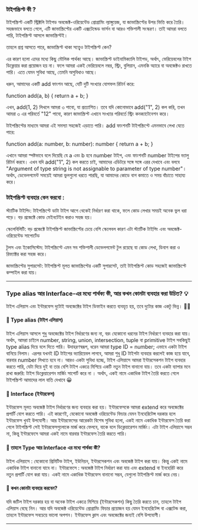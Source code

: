 

### টাইপস্ক্রিপ্ট কী ?

টাইপস্ক্রিপ্ট একটি স্ট্রিক্টলি টাইপড অবজেক্ট-ওরিয়েন্টেড প্রোগ্রামিং ল্যাঙ্গুয়েজ, যা জাভাস্ক্রিপ্টের উপর ভিত্তি করে তৈরি। সহজভাবে বলতে গেলে, এটি জাভাস্ক্রিপ্টের একটি এক্সটেন্ডেড ভার্সন বা আরও শক্তিশালী সংস্করণ। তাই আমরা বলতে পারি, টাইপস্ক্রিপ্ট আসলে জাভাস্ক্রিপ্টই।

তাহলে প্রশ্ন আসতে পারে, জাভাস্ক্রিপ্ট থাকা সত্ত্বেও টাইপস্ক্রিপ্ট কেন?

এর কারণ হলো এদের মধ্যে কিছু মৌলিক পার্থক্য আছে। জাভাস্ক্রিপ্ট ডাইনামিক্যালি টাইপড, অর্থাৎ, ভেরিয়েবলের টাইপ ডিক্লেয়ার করা প্রয়োজন হয় না। ফলে আমরা একই ভেরিয়েবলে নম্বর, স্ট্রিং, বুলিয়ান, এমনকি অ্যারে বা অবজেক্টও রাখতে পারি। এতে যেমন সুবিধা আছে, তেমনি অসুবিধাও আছে।

ধরুন, আমাদের একটি add ফাংশন আছে, যেটি দুটি সংখ্যার যোগফল রিটার্ন করে:

function add(a, b) {
return a + b;
}

এখন, add(1, 2) লিখলে আমরা ৩ পাবো, যা প্রত্যাশিত। তবে যদি কোনোভাবে add("1", 2) কল করি, তখন আমরা ৩ এর পরিবর্তে "12" পাবো, কারণ জাভাস্ক্রিপ্ট এখানে সংখ্যার পরিবর্তে স্ট্রিং কনক্যাটেনেশন করে।

টাইপস্ক্রিপ্টের মাধ্যমে আমরা এই সমস্যা সহজেই এড়াতে পারি। add ফাংশনটি টাইপস্ক্রিপ্টে এমনভাবে লেখা যেতে পারে:

function add(a: number, b: number): number {
return a + b;
}

এখানে আমরা স্পষ্টভাবে বলে দিয়েছি যে a এবং b হবে number টাইপ, এবং ফাংশনটি number টাইপের ভ্যালু রিটার্ন করবে। এখন যদি add("1", 2) কল করতে চাই, আমাদের এডিটরে সঙ্গে সঙ্গে এরর দেখাবে এবং বলবে "Argument of type string is not assignable to parameter of type number"। অর্থাৎ, ডেভেলপমেন্ট সময়েই আমরা ভুলগুলো ধরতে পারছি, যা আমাদের কোডে বাগ কমাতে ও সময় বাঁচাতে সাহায্য করে।

### টাইপস্ক্রিপ্ট ব্যবহার কেন করবো :

স্ট্যাটিক টাইপিং: টাইপস্ক্রিপ্টে ডাটা টাইপ আগে থেকেই নির্ধারণ করা থাকে, ফলে কোড লেখার সময়ই অনেক ভুল ধরা পড়ে। বড় প্রজেক্টে কোড মেইনটেইন করাও সহজ হয়।

স্কেলেবিলিটি: বড় প্রজেক্টে টাইপস্ক্রিপ্ট জাভাস্ক্রিপ্টের চেয়ে বেশি স্কেলেবল কারণ এটা স্ট্যাটিক টাইপিং এবং অবজেক্ট-ওরিয়েন্টেড সাপোর্টেড

টুলস এবং ইকোসিস্টেম: টাইপস্ক্রিপ্টে এমন সব শক্তিশালী ডেভেলপমেন্ট টুল রয়েছে যা কোড লেখা, ডিবাগ করা ও রিফ্যাক্টর করা সহজ করে।

জাভাস্ক্রিপ্টের সুপারসেট: টাইপস্ক্রিপ্ট মূলত জাভাস্ক্রিপ্টের একটি সুপারসেট, তাই টাইপস্ক্রিপ্ট কোড সহজেই জাভাস্ক্রিপ্টে কম্পাইল করা যায়।

---

### Type alias আর Interface-এর মধ্যে পার্থক্য কী, আর কখন কোনটা ব্যবহার করা উচিত? 💡

টাইপ এলিয়াস এবং ইন্টারফেস দুটোই অবজেক্টের টাইপ ডিফাইন করতে ব্যবহৃত হয়, তবে দুটোর কাজ একটু ভিন্ন। 🕵️‍♂️

#### 🧩 Type alias (টাইপ এলিয়াস)

টাইপ এলিয়াস আসলে শুধু অবজেক্টের টাইপ নির্ধারণের জন্য না, বরং যেকোনো ধরনের টাইপ নির্ধারণে ব্যবহার করা যায়। অর্থাৎ, আমরা চাইলে number, string, union, intersection, tuple বা primitive টাইপ সবকিছুই type alias দিয়ে বলে দিতে পারি। উদাহরণস্বরূপ, ধরেন আমরা type ID = number; এভাবে একটা টাইপ বানিয়ে নিলাম। এরপর যখনই ID টাইপের ভ্যারিয়েবল লাগবে, আমরা শুধু ID টাইপটা ব্যবহার করলেই কাজ হয়ে যাবে, বারবার number লিখতে হবে না।
আরও একটা সুবিধা হচ্ছে, টাইপ এলিয়াসে আমরা ইন্টারসেকশন টাইপ ব্যবহার করতে পারি, যেটা দিয়ে দুই বা তার বেশি টাইপ একত্রে মিশিয়ে একটি নতুন টাইপ বানানো যায়।
তবে একটা ব্যাপার মনে রাখা জরুরি: টাইপ ডিক্লেয়ারেশন মার্জিং সাপোর্ট করে না । অর্থাৎ, একই নামে একাধিক টাইপ তৈরি করতে গেলে টাইপস্ক্রিপ্ট আমাদের লাল বাতি দেখাবে 😀

#### 🧩 Interface (ইন্টারফেস)

ইন্টারফেস মূলত অবজেক্ট টাইপ নির্ধারণের জন্য ব্যবহার করা হয়। ইন্টারফেসকে আমরা extend করে অবজেক্টের প্রপার্টি যোগ করতে পারি। এই কারণেই, যেকোনো অবজেক্ট ওরিয়েন্টেড ফিচার যেমন ইনহেরিটেন্স দরকার হলে ইন্টারফেস খুবই উপযোগী।
আর ইন্টারফেসের আরেকটা বিশেষ সুবিধা হলো, একই নামে একাধিক ইন্টারফেস তৈরি করা গেলে টাইপস্ক্রিপ্ট সেই ইন্টারফেসগুলোকে মার্জ করে ফেলবে, যাকে বলে ডিক্লেয়ারেশন মার্জিং। এটা টাইপ এলিয়াসে সম্ভব না, কিন্তু ইন্টারফেসে আমরা একই নামে বারবার ইন্টারফেস তৈরি করতে পারি।

#### 🔑 তাহলে Type আর Interface এর মধ্যে পার্থক্য কী?

টাইপ এলিয়াসে : যেকোনো প্রিমিটিভ টাইপ, ইউনিয়ন, ইন্টারসেকশন এবং অবজেক্ট টাইপ করা যায়। কিন্তু একই নামে একাধিক টাইপ বানানো যাবে না।
ইন্টারফেসে : অবজেক্ট টাইপ নির্ধারণ করা যায় এবং extend বা ইনহেরিট করে নতুন প্রপার্টি যোগ করা যায়। একই নামে একাধিক ইন্টারফেস বানানো সম্ভব, যেগুলো টাইপস্ক্রিপ্ট মার্জ করে নেয়।

#### 📌 কখন কোনটা ব্যবহার করবেন?

যদি জটিল টাইপ দরকার হয় বা অনেক টাইপ একত্রে মিশিয়ে (ইন্টারসেকশন) কিছু তৈরি করতে চান, তাহলে টাইপ এলিয়াস বেছে নিন।
আর যদি অবজেক্ট ওরিয়েন্টেড প্রোগ্রামিং ফিচার প্রয়োজন হয় যেমন ইনহেরিটেন্স বা এক্সটেন্ড করা, তাহলে ইন্টারফেস সবচেয়ে ভালো অপশন। ইন্টারফেস ক্লাস এবং অবজেক্টের জন্যই বেশি উপযোগী।

---

